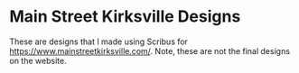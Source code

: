 # Main Street Kirksville Designs
These are designs that I made using Scribus for https://www.mainstreetkirksville.com/. Note, these are not the final designs on the website.
